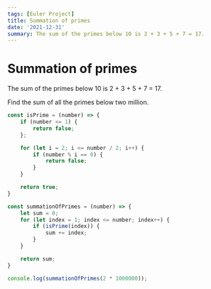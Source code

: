 ```yaml
---
tags: [Euler Project]
title: Summation of primes
date: '2021-12-31'
summary: The sum of the primes below 10 is 2 + 3 + 5 + 7 = 17.
---
```


# Summation of primes

The sum of the primes below 10 is 2 + 3 + 5 + 7 = 17.

Find the sum of all the primes below two million.


```js
const isPrime = (number) => {
    if (number <= 1) {
        return false;
    };

    for (let i = 2; i <= number / 2; i++) {
        if (number % i == 0) {
            return false;
        }
    }

    return true;
}

const summationOfPrimes = (number) => {
    let sum = 0;
    for (let index = 1; index <= number; index++) {
        if (isPrime(index)) {
            sum += index;
        }
    }

    return sum;
}

console.log(summationOfPrimes(2 * 1000000));
```